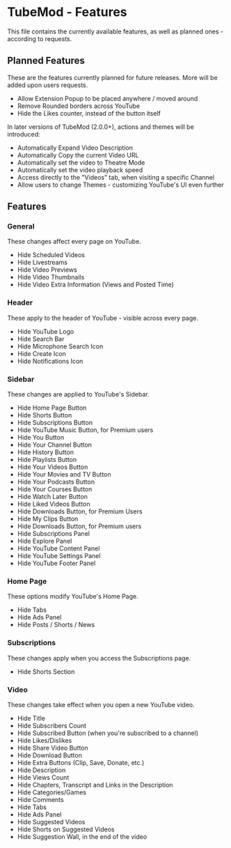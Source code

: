 # TubeMod - Features

This file contains the currently available features, as well as planned ones - according to requests.

## Planned Features

These are the features currently planned for future releases. More will be added upon users requests.

- Allow Extension Popup to be placed anywhere / moved around
- Remove Rounded borders across YouTube
- Hide the Likes counter, instead of the button itself

In later versions of TubeMod (2.0.0+), actions and themes will be introduced:

- Automatically Expand Video Description
- Automatically Copy the current Video URL
- Automatically set the video to Theatre Mode
- Automatically set the video playback speed
- Access directly to the "Videos" tab, when visiting a specific Channel
- Allow users to change Themes - customizing YouTube's UI even further

## Features

### General

These changes affect every page on YouTube.

- Hide Scheduled Videos
- Hide Livestreams
- Hide Video Previews
- Hide Video Thumbnails
- Hide Video Extra Information (Views and Posted Time)

### Header

These apply to the header of YouTube - visible across every page.

- Hide YouTube Logo
- Hide Search Bar
- Hide Microphone Search Icon
- Hide Create Icon
- Hide Notifications Icon

### Sidebar

These changes are applied to YouTube's Sidebar.

- Hide Home Page Button
- Hide Shorts Button
- Hide Subscriptions Button
- Hide YouTube Music Button, for Premium users
- Hide You Button
- Hide Your Channel Button
- Hide History Button
- Hide Playlists Button
- Hide Your Videos Button
- Hide Your Movies and TV Button
- Hide Your Podcasts Button
- Hide Your Courses Button
- Hide Watch Later Button
- Hide Liked Videos Button
- Hide Downloads Button, for Premium Users
- Hide My Clips Button
- Hide Downloads Button, for Premium users
- Hide Subscriptions Panel
- Hide Explore Panel
- Hide YouTube Content Panel
- Hide YouTube Settings Panel
- Hide YouTube Footer Panel

### Home Page

These options modify YouTube's Home Page.

- Hide Tabs
- Hide Ads Panel
- Hide Posts / Shorts / News

### Subscriptions

These changes apply when you access the Subscriptions page.

- Hide Shorts Section

### Video

These changes take effect when you open a new YouTube video.

- Hide Title
- Hide Subscribers Count
- Hide Subscribed Button (when you're subscribed to a channel)
- Hide Likes/Dislikes
- Hide Share Video Button
- Hide Download Button
- Hide Extra Buttons (Clip, Save, Donate, etc.)
- Hide Description
- Hide Views Count
- Hide Chapters, Transcript and Links in the Description
- Hide Categories/Games
- Hide Comments
- Hide Tabs
- Hide Ads Panel
- Hide Suggested Videos
- Hide Shorts on Suggested Videos
- Hide Suggestion Wall, in the end of the video

